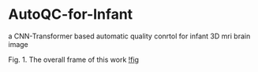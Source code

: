 # AutoQC-for-Infant
a CNN-Transformer based automatic quality conrtol for infant 3D mri brain image

Fig. 1. The overall frame of this work
[!fig](https://github.com/shtechDeng/AutoQC-for-Infant/blob/main/autoQC%20for%20Infant/data/model.png?raw=true)
